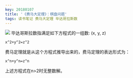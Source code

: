 ```yaml
---
key: 20180107
title: '《费马大定理》：棋盘问题'
tags: 读书笔记 费马大定理 毕达哥拉斯数
---
```


[![](/images/painting/s24562968.jpg)](https://book.douban.com/subject/20494401/)
毕达哥斯拉数指满足如下方程式的一组数: (x, y, z)
```mathjax
x^2+y^2=z^2
```
费马定理就是从这个方程式推导出来的，费马定理的表达形式为：
```mathjax
x^n+y^n=z^n
```
上述方程式在n>2时无整数解。